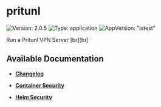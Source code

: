 # pritunl

![Version: 2.0.5](https://img.shields.io/badge/Version-2.0.5-informational?style=flat-square) ![Type: application](https://img.shields.io/badge/Type-application-informational?style=flat-square) ![AppVersion: "latest"](https://img.shields.io/badge/AppVersion-"latest"-informational?style=flat-square)

Run a Pritunl VPN Server [br][br]


## Available Documentation

- [**Changelog**](CHANGELOG)

- [**Container Security**](container-security)

- [**Helm Security**](helm-security)

